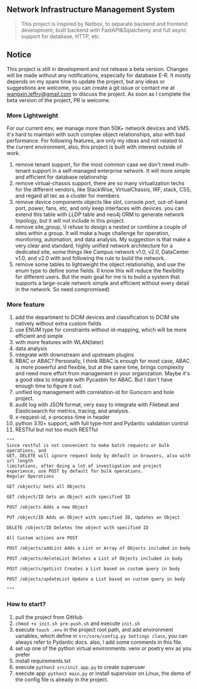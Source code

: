 ## Network Infrastructure Management System
> This project is inspired by Netbox, to separate backend and frontend development, built backend with FastAPI&Sqlalchemy and full async support for database, HTTP, etc.

## Notice
This project is still in development and not release a beta version. Changes will be made without
any notifications, especially for database E-R. It mostly depends on my spare time to update the
project, but any ideas or suggestions are welcome, you can create a git issue or contact me
at wangxin.jeffry@gmail.com to discuss the project.
As soon as I complete the beta version of the project, PR is welcome.


### More Lightweight
For our current env, we manage more than 50K+ network devices and VMS. it's hard to maintain with
such complex object relationships, also with bad performance.
For following features, are only my ideas and not related to the current environment, also, this project is built with interest outside of work.
1. remove tenant support, for the most common case we don't need multi-tenant support in
   a self-managed enterprise network. It will more simple and efficient for database relationship
2. remove virtual-chassis support, there are so many virtualization techs for the different vendors,
   like StackWise, VirtualChassis, IRF, stack, CSS, and regard all tec as a cluster for members.
3. remove device components objects like slot, console port, out-of-band port, power, fans, etc, and only keep interfaces with devices. you can extend this table with LLDP table and neo4j ORM to generate network topology, but it will not include in this project.
4. remove site_group, \I refuse to design a nested or combine a couple of sites within a group. It will make a huge challenge for operation, monitoring, automation, and data analysis. My suggestion is that make a very clear and standard, highly unified network architecture for a dedicated site, some things like Campus network v1.0, v2.0, DataCenter v1.0, and v2.0 with and following the rule to build the network.
5. remove some tables to lightweight the object relationship, and use the enum type to define some fields. (I know this will reduce the flexibility for different users. But the main goal for me is to build a system that supports a large-scale network simple and efficient without every detail in the network. So need compromised)
### More feature 
1. add the department to DCIM devices and  classification to DCIM site natively without extra custom fields
2. use ENUM type for constraints without id-mapping, which will be more efficient and simple
3. with more features with WLAN(later)
4. data analysis
5. integrate with downstream and upstream plugins
6. RBAC or ABAC?
   Personally, I think RBAC is enough for most case, ABAC is more powerful and flexible, but at the same time, brings complexity and need more effort from management in your organization. Maybe it's a good idea to integrate with Pycasbin for ABAC. But I don't have enough time to figure it out. 
7. unified log management with correlation-id for Gunicorn and hole project.
8. audit log with JSON format, very easy to integrate with Filebeat and Elasticsearch for metrics, tracing, and analysis.
9. x-request-id, x-process-time in header
10. python 3.10+ support, with full type-hint and Pydantic validation control
11. RESTful but not too much RESTful
```
"""
Since restful is not convenient to make batch requests or bulk operations, and
GET, DELETE will ignore request body by default in browsers, also with url length
limitations, after doing a lot of investigation and project experience, use POST by default for bulk operations.
Regular Operations

GET /objects/ Gets all Objects

GET /object/ID Gets an Object with specified ID

POST /objects Adds a new Object

PUT /object/ID Adds an Object with specified ID, Updates an Object

DELETE /object/ID Deletes the object with specified ID

All Custom actions are POST

POST /objects/addList Adds a List or Array of Objects included in body

POST /objects/deleteList Deletes a List of Objects included in body

POST /objects/getList Creates a List based on custom query in body

POST /objects/updateList Update a List based on custom query in body

"""
```

### How to start?
1. pull the project from GitHub
2. `chmod +x init.sh pre-push.sh` and  execute `init.sh`
3. execute `touch .env` in the project root path, and add environment variables, which define in `src/core/config.py Settings class`, you can always refer to Pydantic docs. also, I add some comments in this file.
4. set up one of the python virtual environments: venv or poetry env as you prefer
5. install requirements.txt 
6. execute `python3 src/init_app.py` to create superuser 
7. execute app: `python3 main.py` or install supervisor on Linux, the demo of the config file is already in the project.